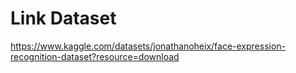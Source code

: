 # Link Dataset
https://www.kaggle.com/datasets/jonathanoheix/face-expression-recognition-dataset?resource=download
